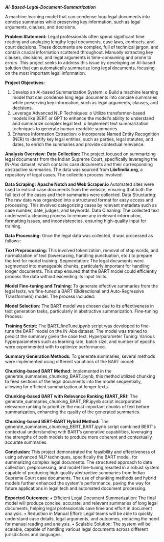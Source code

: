 *****AI-Based-Legal-Document-Summarization***** 



 A machine learning model that can condense long legal documents into concise summaries while preserving key information, such as legal arguments, clauses, and decisions.

**Problem Statement:**
Legal professionals often spend significant time reading and analyzing lengthy legal documents, case laws, contracts, and court decisions. These documents are complex, full of technical jargon, and contain crucial information scattered throughout. Manually extracting key clauses, decisions, and legal arguments is time-consuming and prone to errors. This project seeks to address this issue by developing an AI-based solution that can automatically summarize long legal documents, focusing on the most important legal information.

**Project Objectives:**
1.	Develop an AI-based Summarization System:
        o	Build a machine learning model that can condense long legal documents into concise summaries while preserving key information, such as legal arguments, clauses, and decisions.
2.	Leverage Advanced NLP Techniques:
        o	Utilize transformer-based models like BERT or GPT to enhance the model's ability to understand and summarize complex legal text.
        o	Implement text summarization techniques to generate human-readable summaries.
3.	Enhance Information Extraction:
       o	Incorporate Named Entity Recognition (NER) to identify key legal entities, such as parties, legal statutes, and dates, to enrich the summaries and provide contextual relevance.

**Analysis Overview:**
**Data Collection:**
The project focused on summarizing legal documents from the Indian Supreme Court, specifically leveraging the IN-Abs dataset, which contains case documents and their corresponding abstractive summaries. The data was sourced from **Liiofindia.org**, a repository of legal cases. The collection process involved:

**Data Scraping:**
**Apache Nutch and Web Scraper.io** Automated sites were used to extract case documents from the website, ensuring that both the full text of the cases and their summaries were collected.
Data Structuring: The raw data was organized into a structured format for easy access and processing. This involved categorizing cases by relevant metadata such as case number, date, judges, and keywords.
Data Cleaning: The collected text underwent a cleaning process to remove any irrelevant information, formatting issues, and inconsistencies, ensuring high-quality input for training.

**Data Processing:**
Once the legal data was collected, it was processed as follows:

**Text Preprocessing:**
This involved tokenization, removal of stop words, and normalization of text (lowercasing, handling punctuation, etc.) to prepare the text for model training.
Segmentation: The legal documents were segmented into manageable chunks, particularly important for handling longer documents. This step ensured that the BART model could efficiently process the data without exceeding its input limits.

**Model Fine-tuning and Training:**
To generate effective summaries from the legal texts, we fine-tuned a BART (Bidirectional and Auto-Regressive Transformers) model. The process included:

**Model Selection:**
The BART model was chosen due to its effectiveness in text generation tasks, particularly in abstractive summarization.
Fine-tuning Process:

**Training Script:** The BART_fineTune.ipynb script was developed to fine-tune the BART model on the IN-Abs dataset. The model was trained to predict the summary given the case text.
Hyperparameter Tuning: Various hyperparameters such as learning rate, batch size, and number of epochs were experimented with to optimize performance.

**Summary Generation Methods:**
To generate summaries, several methods were implemented using different variations of the BART model:

**Chunking-based BART Method:**
Implemented in the generate_summaries_chunking_BART.ipynb, this method utilized chunking to feed sections of the legal documents into the model sequentially, allowing for efficient summarization of longer texts.

**Chunking-based BART with Relevance Ranking (BART_RR):** The generate_summaries_chunking_BART_RR.ipynb script incorporated relevance ranking to prioritize the most important chunks of text before summarization, enhancing the quality of the generated summaries.

**Chunking-based BERT-BART Hybrid Method:** The generate_summaries_chunking_BERT_BART.ipynb script combined BERT's contextual understanding with BART’s generative capabilities, leveraging the strengths of both models to produce more coherent and contextually accurate summaries.

**Conclusion:**
This project demonstrated the feasibility and effectiveness of using advanced NLP techniques, specifically the BART model, for summarizing complex legal documents. The structured approach to data collection, preprocessing, and model fine-tuning resulted in a robust system capable of producing high-quality abstractive summaries from Indian Supreme Court case documents. The use of chunking methods and hybrid models further enhanced the system's performance, paving the way for future applications in legal tech and automated document processing.

**Expected Outcomes:**
        •	Efficient Legal Document Summarization: The final model will produce concise, accurate, and relevant summaries of long legal documents, helping legal professionals save time and effort in document analysis.
        •	Reduction in Manual Effort: Legal teams will be able to quickly understand case details, legal arguments, and outcomes, reducing the need for manual reading and analysis.
        •	Scalable Solution: The system will be scalable, capable of handling various legal documents across different jurisdictions and languages.


